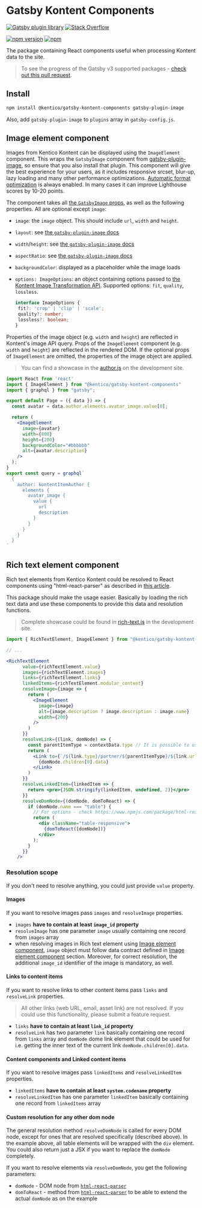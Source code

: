 # Gatsby Kontent Components

[![Gatsby plugin library](https://img.shields.io/badge/Gatsby%20plugin%20library-%23663399.svg)](https://www.gatsbyjs.org/packages/@kentico/gatsby-kontent-components)
[![Stack Overflow](https://img.shields.io/badge/Stack%20Overflow-ASK%20NOW-FE7A16.svg?logo=stackoverflow&logoColor=white)](https://stackoverflow.com/tags/kentico-kontent)

[![npm version](https://badge.fury.io/js/%40kentico%2Fgatsby-kontent-components.svg)](https://badge.fury.io/js/%40kentico%2Fgatsby-kontent-components)
[![npm](https://img.shields.io/npm/dt/%40kentico%2Fgatsby-kontent-components.svg)](https://www.npmjs.com/package/@kentico/gatsby-kontent-components)

The package containing React components useful when processing Kontent data to the site.

> To see the progress of the Gatsby v3 supported packages - [check out this pull request](https://github.com/Kentico/kontent-gatsby-packages/pull/174).

## Install

```sh
npm install @kentico/gatsby-kontent-components gatsby-plugin-image
```

Also, add `gatsby-plugin-image` to `plugins` array in `gatsby-config.js`.

## <a name="image-element-component">Image element component</a>

Images from Kentico Kontent can be displayed using the `ImageElement` component. This wraps the `GatsbyImage` component from [gatsby-plugin-image](https://www.gatsbyjs.com/docs/how-to/images-and-media/using-gatsby-plugin-image/), so ensure that you also install that plugin. This component will give the best experience for your users, as it includes responsive srcset, blur-up, lazy loading and many other performance optimizations. [Automatic format optimization](https://docs.kontent.ai/reference/image-transformation#a-automatic-format-selection) is always enabled. In many cases it can improve Lighthouse scores by 10-20 points.

The component takes all [the `GatsbyImage` props](https://www.gatsbyjs.com/docs/reference/built-in-components/gatsby-plugin-image#gatsbyimage), as well as the following properties. All are optional except `image`:

- `image`: the `image` object. This should include `url`, `width` and `height`.
- `layout`: see [the `gatsby-plugin-image` docs](https://www.gatsbyjs.com/docs/reference/built-in-components/gatsby-plugin-image#layout)
- `width`/`height`: see [the `gatsby-plugin-image` docs](https://www.gatsbyjs.com/docs/reference/built-in-components/gatsby-plugin-image#widthheight)
- `aspectRatio`: see [the `gatsby-plugin-image` docs](https://www.gatsbyjs.com/docs/reference/built-in-components/gatsby-plugin-image#aspectratio)
- `backgroundColor`: displayed as a placeholder while the image loads
- `options: ImageOptions`: an object containing options passed to [the Kontent Image Transformation API](https://docs.kontent.ai/reference/image-transformation). Supported options: `fit`, `quality`, `lossless`.

   ```ts
   interface ImageOptions {
    fit?: 'crop' | 'clip' | 'scale';
    quality?: number;
    lossless?: boolean;
  }
   ```

Properties of the image object (e.g. `width` and `height`) are reflected in Kontent's image API query.
Props of the `ImageElement` component (e.g. `width` and `height`) are reflected in the rendered DOM.
If the optional props of `ImageElement` are omitted, the properties of the image object are applied.

> You can find a showcase in the [author.js](../../site/src/pages/author.js) on the development site.

```jsx
import React from 'react'
import { ImageElement } from "@kentico/gatsby-kontent-components"
import { graphql } from "gatsby";

export default Page = ({ data }) => {
  const avatar = data.author.elements.avatar_image.value[0];

  return (
    <ImageElement
      image={avatar}
      width={800}
      height={200}
      backgroundColor="#bbbbbb"
      alt={avatar.description}
    />
  );
}
export const query = graphql`
  {
    author: kontentItemAuthor {
      elements {
        avatar_image {
          value {
            url
            description
          }
        }
      }
    }
  }
`
```

## Rich text element component

Rich text elements from Kentico Kontent could be resolved to React components using "html-react-parser" as described in [this article](https://rshackleton.co.uk/articles/rendering-kentico-cloud-linked-content-items-with-react-components-in-gatsby).

This package should make the usage easier. Basically by loading the rich text data and use these components to provide this data and resolution functions.

> Complete showcase could be found in [rich-text.js](../../site/src/pages/rich-text.js) in the development site.

```jsx
import { RichTextElement, ImageElement } from "@kentico/gatsby-kontent-components"

// ...

<RichTextElement
      value={richTextElement.value}
      images={richTextElement.images}
      links={richTextElement.links}
      linkedItems={richTextElement.modular_content}
      resolveImage={image => {
        return (
          <ImageElement
            image={image}
            alt={image.description ? image.description : image.name}
            width={200}
          />
        )
      }}
      resolveLink={(link, domNode) => {
        const parentItemType = contextData.type // It is possible to use external data for resolution
        return (
          <Link to={`/${link.type}/partner/${parentItemType}/${link.url_slug}`}>
            {domNode.children[0].data}
          </Link>
        )
      }}
      resolveLinkedItem={linkedItem => {
        return <pre>{JSON.stringify(linkedItem, undefined, 2)}</pre>
      }}
      resolveDomNode={(domNode, domToReact) => {
        if (domNode.name === "table") {
          // For options - check https://www.npmjs.com/package/html-react-parser#options
          return (
            <div className="table-responsive">
              {domToReact([domNode])}
            </div>
          );
        }
      }}
    />
```

### Resolution scope

If you don't need to resolve anything, you could just provide `value` property.

#### Images

If you want to resolve images pass `images` and `resolveImage` properties.

- `images` **have to contain at least `image_id` property**
- `resolveImage` has one parameter `image` usually containing one record from `images` array
- when resolving images in Rich text element using [Image element component]((#image-element-component)), `image` object must follow data contract defined in [Image element component](#image-element-component) section. Moreover, for correct resolution, the additional `image_id` identifier of the image is mandatory, as well.

#### Links to content items

If you want to resolve links to other content items pass `links` and `resolveLink` properties.

> All other links (web URL, email, asset link) are not resolved. If you could use this functionality, please submit a feature request.

- `links` **have to contain at least `link_id` property**
- `resolveLink` has two parameter `link` basically containing one record from `links` array and `domNode` dome link element that could be used for i.e. getting the inner text of the current link `domNode.children[0].data`.

#### Content components and Linked content items

If you want to resolve images pass `linkedItems` and `resolveLinkedItem` properties.

- `linkedItems` **have to contain at least `system.codename` property**
- `resolveLinkedItem` has one parameter `linkedItem` basically containing one record from `linkedItems` array

#### Custom resolution for any other dom node

The general resolution method `resolveDomNode` is called for every DOM node, except for ones that are resolved specifically (described above). In the example above, all table elements will be wrapped with the `div` element. You could also return just a JSX if you want to replace the `domNode` completely.

If you want to resolve elements via `resolveDomNode`, you get the following parameters:

- `domNode` - DOM node from [`html-react-parser`](https://www.npmjs.com/package/html-react-parser)
- `domToReact` - method from [`html-react-parser`](https://www.npmjs.com/package/html-react-parser) to be able to extend the actual `domNode` as on the example
